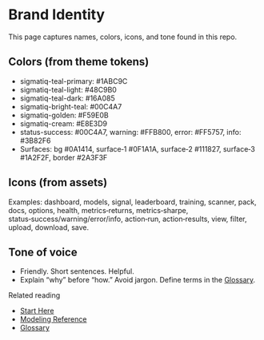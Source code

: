 # Brand Identity

This page captures names, colors, icons, and tone found in this repo.

## Colors (from theme tokens)
- sigmatiq-teal-primary: #1ABC9C
- sigmatiq-teal-light: #48C9B0
- sigmatiq-teal-dark: #16A085
- sigmatiq-bright-teal: #00C4A7
- sigmatiq-golden: #F59E0B
- sigmatiq-cream: #E8E3D9
- status-success: #00C4A7, warning: #FFB800, error: #FF5757, info: #3B82F6
- Surfaces: bg #0A1414, surface‑1 #0F1A1A, surface‑2 #111827, surface‑3 #1A2F2F, border #2A3F3F

## Icons (from assets)
Examples: dashboard, models, signal, leaderboard, training, scanner, pack, docs, options, health, metrics‑returns, metrics‑sharpe, status‑success/warning/error/info, action‑run, action‑results, view, filter, upload, download, save.

## Tone of voice
- Friendly. Short sentences. Helpful.
- Explain “why” before “how.” Avoid jargon. Define terms in the [Glossary](../help/glossary.md).

Related reading
- [Start Here](../START_HERE.md)
- [Modeling Reference](../MODELING_REFERENCE.md)
- [Glossary](../help/glossary.md)
